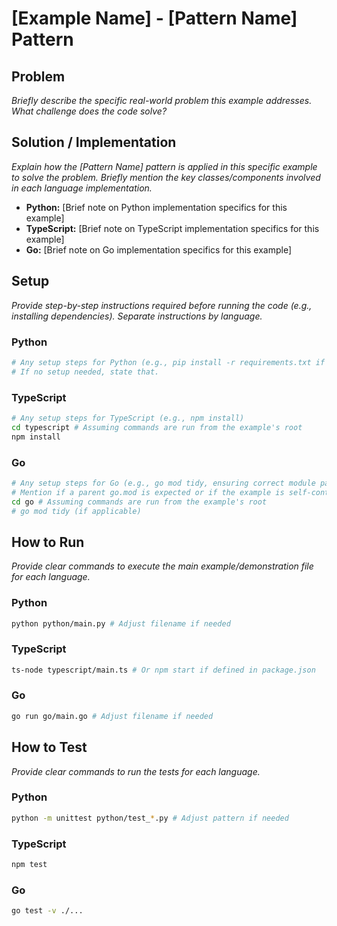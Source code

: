 # [Example Name] - [Pattern Name] Pattern

## Problem

*Briefly describe the specific real-world problem this example addresses. What challenge does the code solve?*

## Solution / Implementation

*Explain how the [Pattern Name] pattern is applied in this specific example to solve the problem. Briefly mention the key classes/components involved in each language implementation.*

*   **Python:** [Brief note on Python implementation specifics for this example]
*   **TypeScript:** [Brief note on TypeScript implementation specifics for this example]
*   **Go:** [Brief note on Go implementation specifics for this example]

## Setup

*Provide step-by-step instructions required before running the code (e.g., installing dependencies). Separate instructions by language.*

### Python

```bash
# Any setup steps for Python (e.g., pip install -r requirements.txt if applicable)
# If no setup needed, state that.
```

### TypeScript

```bash
# Any setup steps for TypeScript (e.g., npm install)
cd typescript # Assuming commands are run from the example's root
npm install
```

### Go

```bash
# Any setup steps for Go (e.g., go mod tidy, ensuring correct module path)
# Mention if a parent go.mod is expected or if the example is self-contained.
cd go # Assuming commands are run from the example's root
# go mod tidy (if applicable)
```

## How to Run

*Provide clear commands to execute the main example/demonstration file for each language.*

### Python

```bash
python python/main.py # Adjust filename if needed
```

### TypeScript

```bash
ts-node typescript/main.ts # Or npm start if defined in package.json
```

### Go

```bash
go run go/main.go # Adjust filename if needed
```

## How to Test

*Provide clear commands to run the tests for each language.*

### Python

```bash
python -m unittest python/test_*.py # Adjust pattern if needed
```

### TypeScript

```bash
npm test
```

### Go

```bash
go test -v ./...
```
